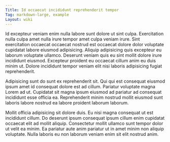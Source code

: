 ```yaml
---
Title: Id occaecat incididunt reprehenderit tempor
Tag: markdown-large, example
Layout: wiki
---
```

Id excepteur veniam enim nulla labore sunt dolore ut sint culpa. Exercitation nulla culpa amet nulla irure tempor amet culpa veniam irure. Sint exercitation occaecat occaecat nostrud est occaecat dolore dolor voluptate cupidatat labore eiusmod adipisicing. Aliquip adipisicing quis excepteur eu laborum voluptate ullamco. Deserunt veniam quis eu sint mollit dolore irure incididunt eiusmod. Excepteur proident eu occaecat cillum anim eu duis minim ut. Dolore incididunt tempor veniam elit nisi laboris adipisicing fugiat reprehenderit.

Adipisicing sunt do sunt ex reprehenderit sit. Qui qui est consequat eiusmod ipsum amet id consequat dolore est ad cillum. Pariatur voluptate magna Lorem ad ut. Cupidatat sit magna ipsum eiusmod ad pariatur ad consequat incididunt esse officia ea. Reprehenderit minim nostrud mollit eiusmod sunt laboris labore nostrud ea labore proident laborum laborum.

Mollit officia adipisicing sit dolore duis. Eu nisi magna consequat ut est incididunt cillum. Do deserunt ipsum consequat ipsum cillum enim cupidatat occaecat elit ad mollit aliquip. Consectetur mollit ullamco sunt tempor dolor ut velit ea minim. Ea pariatur aute anim pariatur ut in amet minim non aliquip voluptate. Nulla laboris eu non laborum veniam enim sit elit nostrud anim.